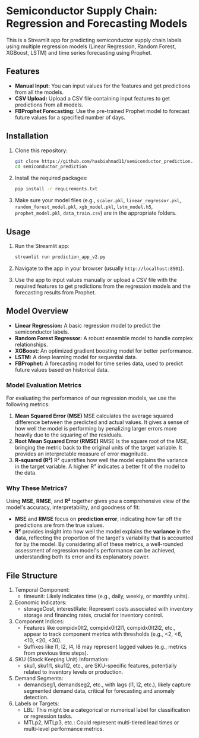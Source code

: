# Semiconductor Supply Chain: Regression and Forecasting Models

This is a Streamlit app for predicting semiconductor supply chain labels using multiple regression models (Linear Regression, Random Forest, XGBoost, LSTM) and time series forecasting using Prophet.

## Features
- **Manual Input:** You can input values for the features and get predictions from all the models.
- **CSV Upload:** Upload a CSV file containing input features to get predictions from all models.
- **FBProphet Forecasting:** Use the pre-trained Prophet model to forecast future values for a specified number of days.

## Installation

1. Clone this repository:
    ```bash
    git clone https://github.com/hasbiahmad11/semiconductor_prediction.git
    cd semiconductor_prediction
    ```

2. Install the required packages:
    ```bash
    pip install -r requirements.txt
    ```

3. Make sure your model files (e.g., `scaler.pkl`, `linear_regressor.pkl`, `random_forest_model.pkl`, `xgb_model.pkl`, `lstm_model.h5`, `prophet_model.pkl`, `data_train.csv`) are in the appropriate folders.

## Usage

1. Run the Streamlit app:
    ```bash
    streamlit run prediction_app_v2.py
    ```

2. Navigate to the app in your browser (usually `http://localhost:8501`).

3. Use the app to input values manually or upload a CSV file with the required features to get predictions from the regression models and the forecasting results from Prophet.

## Model Overview
- **Linear Regression:** A basic regression model to predict the semiconductor labels.
- **Random Forest Regressor:** A robust ensemble model to handle complex relationships.
- **XGBoost:** An optimized gradient boosting model for better performance.
- **LSTM:** A deep learning model for sequential data.
- **FBProphet:** A forecasting model for time series data, used to predict future values based on historical data.
### Model Evaluation Metrics
For evaluating the performance of our regression models, we use the following metrics:
1. **Mean Squared Error (MSE)**
   MSE calculates the average squared difference between the predicted and actual values. It gives a sense of how well the model is performing by penalizing larger errors more heavily due to the squaring of the residuals.
2. **Root Mean Squared Error (RMSE)**
   RMSE is the square root of the MSE, bringing the metric back to the original units of the target variable. It provides an interpretable measure of error magnitude.
3. **R-squared (R²)**
   R² quantifies how well the model explains the variance in the target variable. A higher R² indicates a better fit of the model to the data.
### Why These Metrics?
Using **MSE**, **RMSE**, and **R²** together gives you a comprehensive view of the model's accuracy, interpretability, and goodness of fit:
- **MSE** and **RMSE** focus on **prediction error**, indicating how far off the predictions are from the true values.
- **R²** provides insight into how well the model explains the **variance** in the data, reflecting the proportion of the target's variability that is accounted for by the model.
By considering all of these metrics, a well-rounded assessment of regression model's performance can be achieved, understanding both its error and its explanatory power.


## File Structure
1. Temporal Component:
   - timeunit: Likely indicates time (e.g., daily, weekly, or monthly units).
2. Economic Indicators:
   - storageCost, interestRate: Represent costs associated with inventory storage and financing rates, crucial for inventory control.
3. Component Indices:
   - Features like compidx0lt2, compidx0lt2l1, compidx0lt2l2, etc., appear to track component metrics with thresholds (e.g., <2, <6, <10, <20, <30).
   - Suffixes like l1, l2, l4, l8 may represent lagged values (e.g., metrics from previous time steps).
4. SKU (Stock Keeping Unit) Information:
   - sku1, sku1l1, sku1l2, etc., are SKU-specific features, potentially related to inventory levels or production.
5. Demand Segments:
   - demandseg1, demandseg2, etc., with lags (l1, l2, etc.), likely capture segmented demand data, critical for forecasting and anomaly detection.
6. Labels or Targets:
   - LBL: This might be a categorical or numerical label for classification or regression tasks.
   - MTLp2, MTLp3, etc.: Could represent multi-tiered lead times or multi-level performance metrics.
